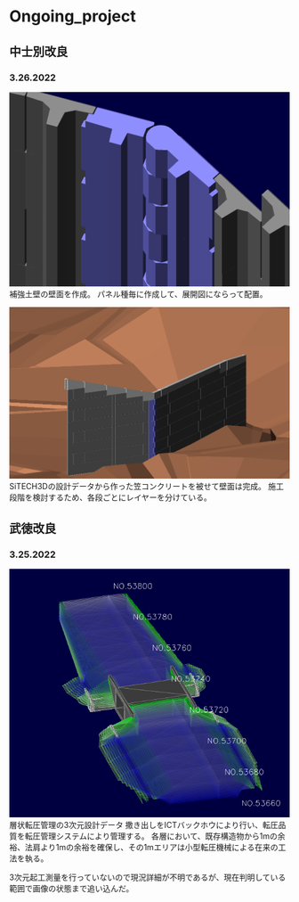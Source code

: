 # Ongoing_project


## 中士別改良
### 3.26.2022
![img](assets/images/3D_data8.png)
補強土壁の壁面を作成。
パネル種毎に作成して、展開図にならって配置。

![img](assets/images/3D_data9.png)
SiTECH3Dの設計データから作った笠コンクリートを被せて壁面は完成。
施工段階を検討するため、各段ごとにレイヤーを分けている。




## 武徳改良
### 3.25.2022
![img](assets/images/3D-data.png)
層状転圧管理の3次元設計データ
撒き出しをICTバックホウにより行い、転圧品質を転圧管理システムにより管理する。
各層において、既存構造物から1mの余裕、法肩より1mの余裕を確保し、その1mエリアは小型転圧機械による在来の工法を執る。

3次元起工測量を行っていないので現況詳細が不明であるが、現在判明している範囲で画像の状態まで追い込んだ。

